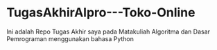 # TugasAkhirAlpro---Toko-Online

Ini adalah Repo Tugas Akhir saya pada Matakuliah Algoritma dan Dasar Pemrograman menggunakan bahasa Python
